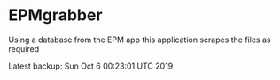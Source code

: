 # EPMgrabber
Using a database from the EPM app this application scrapes the files as required


Latest backup: Sun Oct 6 00:23:01 UTC 2019
